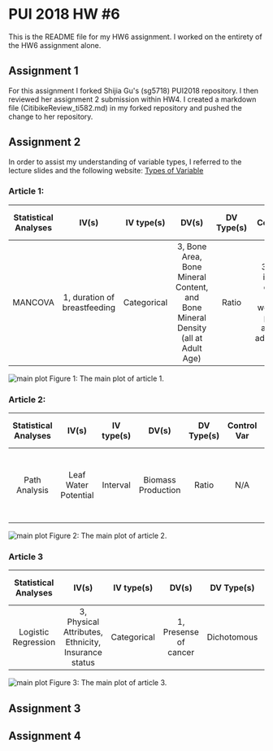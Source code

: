 # PUI 2018 HW #6

This is the README file for my HW6 assignment. I worked on the entirety of the HW6 assignment alone.

## Assignment 1

For this assignment I forked Shijia Gu's (sg5718) PUI2018 repository. I then reviewed her assignment 2 submission within HW4. I created a markdown file (CitibikeReview_ti582.md) in my forked repository and pushed the change to her repository.

## Assignment 2

In order to assist my understanding of variable types, I referred to the lecture slides and the following website: [Types of Variable](https://statistics.laerd.com/statistical-guides/types-of-variable.php)

### Article 1:
| **Statistical Analyses**	|  **IV(s)**  |  **IV type(s)** |  **DV(s)**  |  **DV Type(s)**  |  **Control Var** | **Control Var Type**  | **Question to be answered** | **_H0_** | **alpha** | **Link to paper**|
|:-------------------------:|:-----------:|:---------------:|:-----------:|:----------------:|:----------------:|:---------------------:|:---------------------------:|:--------:|:---------:|:----------------:|
|MANCOVA|1, duration of breastfeeding|Categorical|3, Bone Area, Bone Mineral Content, and Bone Mineral Density (all at Adult Age)|Ratio|3, dietary intake of calcium, current weight, and physical activity at adolescence|Ratio|Does early infant milk feeding have an effect on adult bone mass?|More breastfeeding <= Less breastfeeding|Unknown|[Article1](https://journals.plos.org/plosone/article?id=10.1371/journal.pone.0019068)|
![main plot](Article1.png)
Figure 1: The main plot of article 1.

### Article 2:
| **Statistical Analyses**	|  **IV(s)**  |  **IV type(s)** |  **DV(s)**  |  **DV Type(s)**  |  **Control Var** | **Control Var Type**  | **Question to be answered** | **_H0_** | **alpha** | **Link to paper**|
|:-------------------------:|:-----------:|:---------------:|:-----------:|:----------------:|:----------------:|:---------------------:|:---------------------------:|:--------:|:---------:|:----------------:|
|Path Analysis|Leaf Water Potential|Interval|Biomass Production|Ratio|N/A|N/A|Do drought conditions affect the growth of cacao plants?|Plants with drought >= Plants without drought|Unknown|[Article2](https://journals.plos.org/plosone/article?id=10.1371/journal.pone.0191847)|
![main plot](Article2.png)
Figure 2: The main plot of article 2.

### Article 3
| **Statistical Analyses**	|  **IV(s)**  |  **IV type(s)** |  **DV(s)**  |  **DV Type(s)**  |  **Control Var** | **Control Var Type**  | **Question to be answered** | **_H0_** | **alpha** | **Link to paper**|
|:-------------------------:|:-----------:|:---------------:|:-----------:|:----------------:|:----------------:|:---------------------:|:---------------------------:|:--------:|:---------:|:----------------:|
|Logistic Regression|3, Physical Attributes, Ethnicity, Insurance status|Categorical|1, Presense of cancer|Dichotomous|N/A|N/A|Does being hispanic affect the rate of cancer?|Hispanic-Non-Hispanic = 0|0.05|[Article3](https://journals.plos.org/plosone/article?id=10.1371/journal.pone.0146268)|
![main plot](Article3.png)
Figure 3: The main plot of article 3.

## Assignment 3

## Assignment 4
